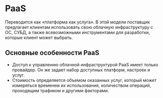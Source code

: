 # PaaS
Переводится как «платформа как услуга». В этой модели поставщик предлагает клиентам использовать свою облачную инфраструктуру с ОС, СУБД, а также всевозможными инструментами для разработки, которые клиент может выбрать.
## Основные особенности PaaS
- Доступ к управлению облачной инфраструктурой PaaS имеет только провайдер. Он же задает набор доступных платформ, настроек и услуг.
- Стоимость определяется объемом оказанных услуг, который может измеряться временем их использования, количеством операций, проходящим трафиком и другими факторами.